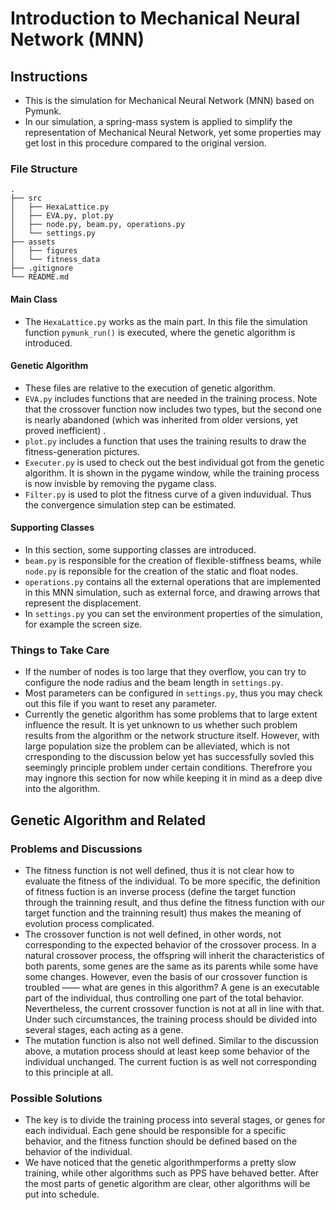 # Introduction to Mechanical Neural Network (MNN)

## Instructions

+ This is the simulation for Mechanical Neural Network (MNN) based on Pymunk.
+ In our simulation, a spring-mass system is applied to simplify the representation of Mechanical Neural Network, yet some properties may get lost in this procedure compared to the original version.

### File Structure

```shell
.
├── src
│   ├── HexaLattice.py
│   ├── EVA.py, plot.py
│   ├── node.py, beam.py, operations.py
│   └── settings.py
├── assets
│   ├── figures
│   └── fitness_data
├── .gitignore
└── README.md
```

#### Main Class

+ The `HexaLattice.py` works as the main part. In this file the simulation function `pymunk_run()` is executed, where the genetic algorithm is introduced.

#### Genetic Algorithm

+ These files are relative to the execution of genetic algorithm.
+ `EVA.py` includes functions that are needed in the training process. Note that the crossover function now includes two types, but the second one is nearly abandoned (which was inherited from older versions, yet proved inefficient) .
+ `plot.py` includes a function that uses the training results to draw the fitness-generation pictures.
+ `Executer.py` is used to check out the best individual got from the genetic algorithm. It is shown in the pygame window, while the training process is now invisble by removing the pygame class.
+ `Filter.py` is used to plot the fitness curve of a given induvidual. Thus the convergence simulation step can be estimated.

#### Supporting Classes

+ In this section, some supporting classes are introduced.
+ `beam.py` is responsible for the creation of flexible-stiffness beams, while `node.py` is reponsible for the creation of the static and float nodes.
+ `operations.py` contains all the external operations that are implemented in this MNN simulation, such as external force, and drawing arrows that represent the displacement.
+ In `settings.py` you can set the environment properties of the simulation, for example the screen size.

### Things to Take Care

+ If the number of nodes is too large that they overflow, you can try to configure the node radius and the beam length in `settings.py`.
+ Most parameters can be configured in `settings.py`, thus you may check out this file if you want to reset any parameter.
+ Currently the genetic algorithm has some problems that to large extent influence the result. It is yet unknown to us whether such problem results from the algorithm or the network structure itself. However, with large population size the problem can be alleviated, which is not crresponding to the discussion below yet has successfully sovled this seemingly principle problem under certain conditions. Therefrore you may ingnore this section for now while keeping it in mind as a deep dive into the algorithm.

## Genetic Algorithm and Related

### Problems and Discussions

+ The fitness function is not well defined, thus it is not clear how to evaluate the fitness of the individual. To be more specific, the definition of fitness fuction is an inverse process (define the target function through the trainning result, and thus define the fitness function with our target function and the trainning result) thus makes the meaning of evolution process complicated.
+ The crossover function is not well defined, in other words, not corresponding to the expected behavior of the crossover process. In a natural crossover process, the offspring will inherit the characteristics of both parents, some genes are the same as its parents while some have some changes. However, even the basis of our crossover function is troubled —— what are genes in this algorithm? A gene is an executable part of the individual, thus controlling one part of the total behavior. Nevertheless, the current crossover function is not at all in line with that. Under such circumstances, the training process should be divided into several stages, each acting as a gene.
+ The mutation function is also not well defined. Similar to the discussion above, a mutation process should at least keep some behavior of the individual unchanged. The current fuction is as well not corresponding to this principle at all.

### Possible Solutions

+ The key is to divide the training process into several stages, or genes for each individual. Each gene should be responsible for a specific behavior, and the fitness function should be defined based on the behavior of the individual.
+ We have noticed that the genetic algorithmperforms a pretty slow training, while other algorithms such as PPS have behaved better. After the most parts of genetic algorithm are clear, other algorithms will be put into schedule.
